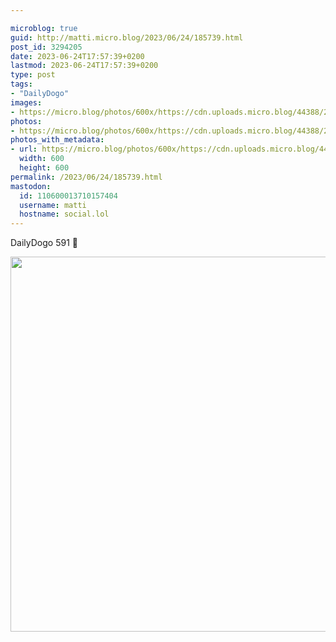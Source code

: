 ```yaml
---

microblog: true
guid: http://matti.micro.blog/2023/06/24/185739.html
post_id: 3294205
date: 2023-06-24T17:57:39+0200
lastmod: 2023-06-24T17:57:39+0200
type: post
tags:
- "DailyDogo"
images:
- https://micro.blog/photos/600x/https://cdn.uploads.micro.blog/44388/2023/09c937f2e2374e6293d2742e4a33c1ac.jpg
photos:
- https://micro.blog/photos/600x/https://cdn.uploads.micro.blog/44388/2023/09c937f2e2374e6293d2742e4a33c1ac.jpg
photos_with_metadata:
- url: https://micro.blog/photos/600x/https://cdn.uploads.micro.blog/44388/2023/09c937f2e2374e6293d2742e4a33c1ac.jpg
  width: 600
  height: 600
permalink: /2023/06/24/185739.html
mastodon:
  id: 110600013710157404
  username: matti
  hostname: social.lol
---
```

DailyDogo 591 🐶

<img src="/media/uploads/2023/09c937f2e2374e6293d2742e4a33c1ac.jpg" width="600" height="600" alt="" />
